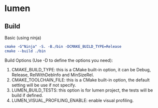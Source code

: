 # lumen

## Build

Basic (using ninja)
```cmake
cmake -G"Ninja" -S. -B./bin -DCMAKE_BUILD_TYPE=Release
cmake --build ./bin
```
Build Options (Use -D to define the options you need):
1. CMAKE_BUILD_TYPE: this is a CMake built-in option, it can be Debug, Release, RelWithDebInfo and MinSizeRel.
2. CMAKE_TOOLCHAIN_FILE: this is a CMake built-in option, the default setting will be use if not specify.
3. LUMEN_BUILD_TESTS: this option is for lumen project, the tests will be build if defined.
4. LUMEN_VISUAL_PROFILING_ENABLE: enable visual profiling.